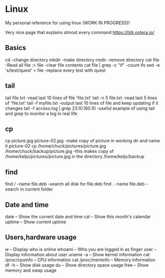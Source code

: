 # Linux
My personal reference for using linux
(WORK IN PROGRESS)!

Very nice page that explains almost every command
https://tldr.ostera.io/

## Basics
cd -change directory
mkdir -make directory
rmdir -remove directory
cat file -Read all file
:> file -clear file contents
cat file | grep -c "if" -count ifs
sed -e 's/test/quest' < file  -replace every test with quest

## tail
tail file.txt       -read last 10 lines of file 'file.txt'
tail -n 5 file.txt  -read last 5 lines of 'file.txt'
tail -f myfile.txt  -output last 10 lines of file and keep updating if it changes
tail -f access.log | grep 23.10.160.10  -useful example of using tail and grep to monitor a log in real life

## cp
cp picture.jpg picture-02.jpg -make copy of picture in working dir and name it picture-02
cp /home/chuck/pictures/picture.jpg /home/chuck/backup/picture.jpg
-this makes copy of /home/keljo/pictures/picture.jpg in the directory /home/keljo/backup

## find
find / -name file.deb -search all disk for file.deb
find . -name file.deb -search in current folder

## Date and time
date – Show the current date and time
cal – Show this month's calendar
uptime – Show current uptime

## Users,hardware usage
w – Display who is online
whoami – Who you are logged in as
finger user – Display information about user
uname -a – Show kernel information
cat /proc/cpuinfo – CPU information
cat /proc/meminfo – Memory information
df -h – Show disk usage
du – Show directory space usage
free – Show memory and swap usage

